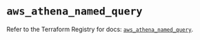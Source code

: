 # `aws_athena_named_query`

Refer to the Terraform Registry for docs: [`aws_athena_named_query`](https://registry.terraform.io/providers/hashicorp/aws/4.67.0/docs/resources/athena_named_query).
